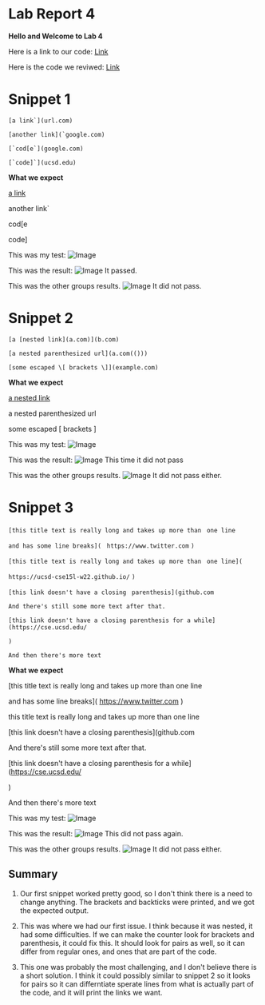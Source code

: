 # Lab Report 4
**Hello and Welcome to Lab 4**

Here is a link to our code: [Link](https://github.com/vismaymanoj/markdown-parse)

Here is the code we reviwed: [Link](https://github.com/zhl010/markdown-parse)

# Snippet 1

```[a link`](url.com)```

```[another link](`google.com)```

```[`cod[e`](google.com)```

```[`code]`](ucsd.edu)```

**What we expect**

[a link](url.com)

another link`

cod[e

code]

This was my test:
![Image](Picture21.png)

This was the result:
![Image](Picture22.png)
It passed.

This was the other groups results.
![Image](Picture23.png)
It did not pass.

# Snippet 2

```[a [nested link](a.com)](b.com)```

```[a nested parenthesized url](a.com(()))```

```[some escaped \[ brackets \]](example.com)```

**What we expect**

[a nested link](b.com)

a nested parenthesized url

some escaped [ brackets ]

This was my test:
![Image](Picture24.png)

This was the result:
![Image](Picture25.png)
This time it did not pass

This was the other groups results.
![Image](Picture26.png)
It did not pass either.

# Snippet 3

```[this title text is really long and takes up more than ```
```one line```

```and has some line breaks](```
   ``` https://www.twitter.com```
```)```

```[this title text is really long and takes up more than ```
```one line](```

```https://ucsd-cse15l-w22.github.io/```
```)```


```[this link doesn't have a closing ``` ```parenthesis](github.com```

```And there's still some more text after that.```

```[this link doesn't have a closing parenthesis for a while](https://cse.ucsd.edu/```



```)```

```And then there's more text```

**What we expect**

[this title text is really long and takes up more than one line

and has some line breaks]( https://www.twitter.com )

this title text is really long and takes up more than one line

[this link doesn't have a closing parenthesis](github.com

And there's still some more text after that.

[this link doesn't have a closing parenthesis for a while](https://cse.ucsd.edu/

)

And then there's more text

This was my test:
![Image](Picture27.png)

This was the result:
![Image](Picture28.png)
This did not pass again.

This was the other groups results.
![Image](Picture29.png)
It did not pass either.

## Summary

1) Our first snippet worked pretty good, so I don't think there is a need to change anything. The brackets and backticks were printed, and we got the expected output. 

2) This was where we had our first issue. I think because it was nested, it had some difficulties. If we can make the counter look for brackets and parenthesis, it could fix this. It should look for pairs as well, so it can differ from regular ones, and ones that are part of the code.

3) This one was probably the most challenging, and I don't believe there is a short solution. I think it could possibly similar to snippet 2 so it looks for pairs so it can differntiate sperate lines from what is actually part of the code, and it will print the links we want.
